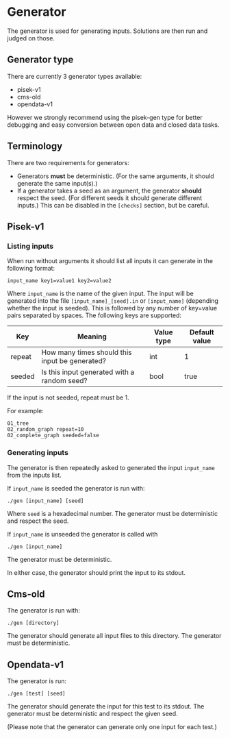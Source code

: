 # Generator
The generator is used for generating inputs. Solutions are then run and judged on those.

## Generator type
There are currently 3 generator types available:
- pisek-v1
- cms-old
- opendata-v1

However we strongly recommend using the pisek-gen type
for better debugging and easy conversion between open data and closed data tasks.

## Terminology
There are two requirements for generators:
- Generators **must** be deterministic. (For the same arguments, it should generate the same input(s).) 
- If a generator takes a seed as an argument, the generator **should** respect the seed. (For different seeds
  it should generate different inputs.) This can be disabled in the `[checks]` section, but be careful.

## Pisek-v1
### Listing inputs
When run without arguments it should list all inputs it can generate in the following format: 
```
input_name key1=value1 key2=value2
```
Where `input_name` is the name of the given input. The input will be generated into the file
`[input_name]_[seed].in` or `[input_name]` (depending whether the input is seeded).
This is followed by any number of key=value pairs separated by spaces.
The following keys are supported:

| Key    | Meaning                                        | Value type | Default value |
| ------ | ---------------------------------------------- | ---------- | ------------- |
| repeat | How many times should this input be generated? | int        | 1             |
| seeded | Is this input generated with a random seed?    | bool       | true          | 

If the input is not seeded, repeat must be 1.

For example:
```
01_tree
02_random_graph repeat=10
02_complete_graph seeded=false
```

### Generating inputs
The generator is then repeatedly asked to generated the input `input_name` from
the inputs list.

If `input_name` is seeded the generator is run with:
```
./gen [input_name] [seed]
```
Where `seed` is a hexadecimal number. The generator must be deterministic and
respect the seed.

If `input_name` is unseeded the generator is called with  
```
./gen [input_name]
```
The generator must be deterministic.

In either case, the generator should print the input to its stdout. 

## Cms-old
The generator is run with:
```
./gen [directory]
```

The generator should generate all input files to this directory. The generator must be deterministic.

## Opendata-v1
The generator is run:
```
./gen [test] [seed]
```

The generator should generate the input for this test to its stdout. The generator must be deterministic
and respect the given seed.

(Please note that the generator can generate only one input for each test.)
